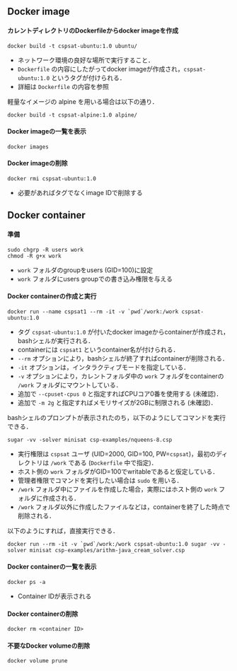## Docker image

#### カレントディレクトリのDockerfileからdocker imageを作成

```
docker build -t cspsat-ubuntu:1.0 ubuntu/
```

- ネットワーク環境の良好な場所で実行すること．
- `Dockerfile` の内容にしたがってdocker imageが作成され，`cspsat-ubuntu:1.0` というタグが付けられる．
- 詳細は `Dockerfile` の内容を参照

軽量なイメージの alpine を用いる場合は以下の通り．

```
docker build -t cspsat-alpine:1.0 alpine/
```

#### Docker imageの一覧を表示

```
docker images
```

#### Docker imageの削除

```
docker rmi cspsat-ubuntu:1.0
```

- 必要があればタグでなくimage IDで削除する

## Docker container

#### 準備

```
sudo chgrp -R users work
chmod -R g+x work
```

- `work` フォルダのgroupをusers (GID=100)に設定
- `work` フォルダにusers groupでの書き込み権限を与える

#### Docker containerの作成と実行

```
docker run --name cspsat1 --rm -it -v `pwd`/work:/work cspsat-ubuntu:1.0
```

- タグ `cspsat-ubuntu:1.0` が付いたdocker imageからcontainerが作成され，bashシェルが実行される．
- containerには `cspsat1` というcontainer名が付けられる．
- `--rm`  オプションにより，bashシェルが終了すればcontainerが削除される．
- `-it` オプションは，インタラクティブモードを指定している．
- `-v`  オプションにより，カレントフォルダ中の `work` フォルダをcontainerの `/work` フォルダにマウントしている．
- 追加で `--cpuset-cpus 0` と指定すればCPUコア0番を使用する (未確認)．
- 追加で `-m 2g` と指定すればメモリサイズが2GBに制限される (未確認)．

bashシェルのプロンプトが表示されたのち，以下のようにしてコマンドを実行できる．

```
sugar -vv -solver minisat csp-examples/nqueens-8.csp
```

- 実行権限は `cspsat` ユーザ (UID=2000, GID=100, PW=`cspsat`)，最初のディレクトリは `/work` である
  (`Dockerfile` 中で指定)．
- ホスト側の `work` フォルダがGID=100でwritableであると仮定している．
- 管理者権限でコマンドを実行したい場合は `sudo` を用いる．
- `/work` フォルダ中にファイルを作成した場合，実際にはホスト側の `work` フォルダに作成される．
- `/work` フォルダ以外に作成したファイルなどは，containerを終了した時点で削除される．

以下のようにすれば，直接実行できる．

```
docker run --rm -it -v `pwd`/work:/work cspsat-ubuntu:1.0 sugar -vv -solver minisat csp-examples/arithm-java_cream_solver.csp
```

#### Docker containerの一覧を表示

```
docker ps -a
```

- Container IDが表示される

#### Docker containerの削除

```
docker rm <container ID>
```

#### 不要なDocker volumeの削除

```
docker volume prune
```

